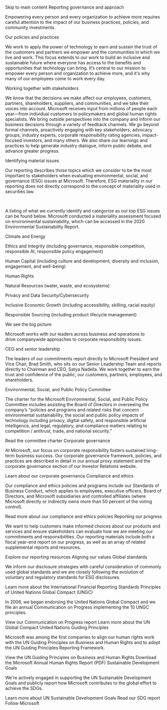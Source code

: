 Skip to main content
Reporting governance and approach

Empowering every person and every organization to achieve more requires careful attention to the impact of our business practices, policies, and community investments.

Our policies and practices

We work to apply the power of technology to earn and sustain the trust of the customers and partners we empower and the communities in which we live and work. This focus extends to our work to build an inclusive and sustainable future where everyone has access to the benefits and opportunities that technology can bring. It’s central to our mission to empower every person and organization to achieve more, and it's why many of our employees come to work every day.

Working together with stakeholders

We know that the decisions we make affect our employees, customers, partners, shareholders, suppliers, and communities, and we take their voices into account. Microsoft receives input from millions of people each year—from individual customers to policymakers and global human rights specialists. We bring outside perspectives into the company and inform our business decisions through a variety of feedback channels. We go beyond formal channels, proactively engaging with key stakeholders, advocacy groups, industry experts, corporate responsibility rating agencies, impact-focused investors, and many others. We also share our learnings and practices to help generate industry dialogue, inform public debate, and advance greater progress.

Identifying material issues

Our reporting describes those topics which we consider to be the most important to stakeholders when evaluating environmental, social, and governance (ESG) issues at Microsoft. Therefore, ESG materiality in our reporting does not directly correspond to the concept of materiality used in securities law.

 

A listing of what we currently identify and categorize as our top ESG issues can be found below. Microsoft conducted a materiality assessment focused on environmental sustainability, which can be accessed in the 2020 Environmental Sustainability Report.

Climate and Energy

Ethics and Integrity (including governance, responsible competition, responsible AI, responsible policy engagement)

Human Capital (including culture and development, diversity and inclusion, engagement, and well-being)

Human Rights

Natural Resources (water, waste, and ecosystems)

Privacy and Data Security/Cybersecurity

Inclusive Economic Growth (including accessibility, skilling, racial equity)

Responsible Sourcing (including product lifecycle management)

We see the big picture

Microsoft works with our leaders across business and operations to drive companywide approaches to corporate responsibility issues.

CEO and senior leadership

The leaders of our commitments report directly to Microsoft President and Vice Chair, Brad Smith, who sits on our Senior Leadership Team and reports directly to Chairman and CEO, Satya Nadella. We work together to earn the trust and confidence of the public, our customers, partners, employees, and shareholders.

Environmental, Social, and Public Policy Committee

The charter for the Microsoft Environmental, Social, and Public Policy Committee includes assisting the Board of Directors in overseeing the company’s “policies and programs and related risks that concern environmental sustainability, the social and public policy impacts of technology including privacy, digital safety, and responsible artificial intelligence, and legal, regulatory, and compliance matters relating to competition / antitrust, trade, and national security.”

Read the committee charter 
Corporate governance

At Microsoft, our focus on corporate responsibility fosters sustained long-term business success. Our corporate governance framework, policies, and practices are described in detail in our annual proxy statement and the corporate governance section of our Investor Relations website.

Learn about our corporate governance 
Compliance and ethics

Our compliance and ethics policies and programs include our Standards of Business Conduct, which applies to employees, executive officers, Board of Directors, and Microsoft subsidiaries and controlled affiliates (where Microsoft directly or indirectly owns more than 50 percent of the voting control).

Read more about our compliance and ethics policies 
Reporting our progress

We want to help customers make informed choices about our products and services and ensure stakeholders can evaluate how we are meeting our commitments and responsibilities. Our reporting materials include both a fiscal year-end report on our progress, as well as an array of related supplemental reports and resources.

Explore our reporting resources 
Aligning our values
Global standards

We inform our disclosure strategies with careful consideration of commonly used global standards and we are closely following the evolution of voluntary and regulatory standards for ESG disclosures.

Learn more about the International Financial Reporting Standards 
Principles of United Nations Global Compact (UNGC)

In 2006, we began endorsing the United Nations Global Compact and we file an annual Communication on Progress implementing the 10 UNGC principles.

View our Communication on Progress report 
Learn more about the UN Global Compact 
United Nations Guiding Principles

Microsoft was among the first companies to align our human rights work with the UN Guiding Principles on Business and Human Rights and to adopt the UN Guiding Principles Reporting Framework.

View the UN Guiding Principles on Business and Human Rights 
Download the Microsoft Annual Human Rights Report (PDF) 
Sustainable Development Goals

We're actively engaged in supporting the UN Sustainable Development Goals and publicly report how Microsoft contributes to the global effort to achieve the SDGs.

Learn more about UN Sustainable Development Goals 
Read our SDG report 
Follow Microsoft
